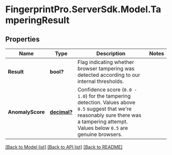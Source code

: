 # FingerprintPro.ServerSdk.Model.TamperingResult
## Properties

Name | Type | Description | Notes
------------ | ------------- | ------------- | -------------
**Result** | **bool?** | Flag indicating whether browser tampering was detected according to our internal thresholds. | 
**AnomalyScore** | [**decimal?**](BigDecimal.md) | Confidence score (`0.0 - 1.0`) for the tampering detection. Values above `0.5` suggest that we're reasonably sure there was a tampering attempt. Values below `0.5` are genuine browsers. | 

[[Back to Model list]](../README.md#documentation-for-models) [[Back to API list]](../README.md#documentation-for-api-endpoints) [[Back to README]](../README.md)

